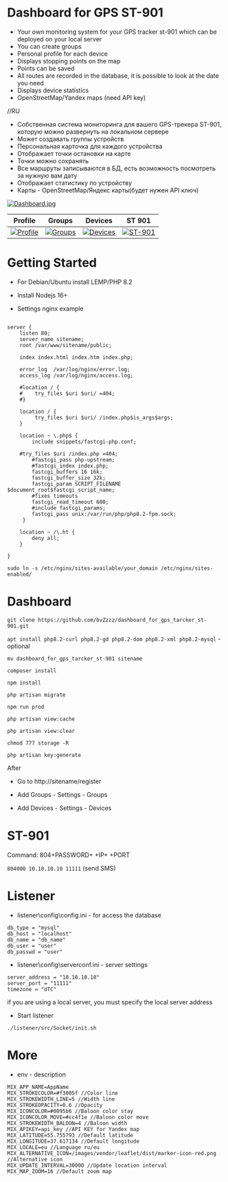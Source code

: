 # Dashboard for GPS ST-901

* Your own monitoring system for your GPS tracker st-901 which can be deployed on your local server
* You can create groups
* Personal profile for each device
* Displays stopping points on the map
* Points can be saved
* All routes are recorded in the database, it is possible to look at the date you need
* Displays device statistics
* OpenStreetMap/Yandex maps (need API key)

//RU
* Собственная система мониторинга для вашего GPS-трекера ST-901, которую можно развернуть на локальном сервере
* Может создавать группы устройств
* Персональная карточка для каждого устройства
* Отображает точки остановки на карте
* Точки можно сохранять
* Все маршруты записываются в БД, есть возможность посмотреть за нужную вам дату
* Отображает статистику по устройству
* Карты - OpenStreetMap/Яндекс карты(будет нужен API ключ)

[![Dashboard.jpg](https://i.postimg.cc/Pqy3V4ks/7-7.jpg)](https://postimg.cc/B88BX26M)

| Profile | Groups | Devices | ST 901 |
| --- | --- | --- | --- |
| [![Profile](https://i.postimg.cc/8zp4xvkh/8-8.jpg)](https://postimg.cc/D8N1X8XZ)  | [![Groups](https://i.postimg.cc/k4d1Tg4Z/9.jpg)](https://postimg.cc/94JYMVyt) | [![Devices](https://i.postimg.cc/bvFbvCXR/10-10.jpg)](https://postimg.cc/wtL3fkjt)  | [![ST-901](https://i.postimg.cc/ZYWfDZRV/1-a9e46097fc045f1ea0ef6753ad2eb172.jpg)](https://postimg.cc/qgdXzP23) |

# Getting Started

- For Debian/Ubuntu install LEMP/PHP 8.2
- Install Nodejs 16+

- Settings nginx example

```nginx

server {
    listen 80;
    server_name sitename;
    root /var/www/sitename/public;

    index index.html index.htm index.php;

    error_log  /var/log/nginx/error.log;
    access_log /var/log/nginx/access.log;

    #location / {
    #    try_files $uri $uri/ =404;
    #}

    location / {
         try_files $uri $uri/ /index.php$is_args$args;
    }

    location ~ \.php$ {
        include snippets/fastcgi-php.conf;
		
	#try_files $uri /index.php =404;
        #fastcgi_pass php-upstream;
        #fastcgi_index index.php;
        fastcgi_buffers 16 16k;
        fastcgi_buffer_size 32k;
        fastcgi_param SCRIPT_FILENAME $document_root$fastcgi_script_name;
        #fixes timeouts
        fastcgi_read_timeout 600;
        #include fastcgi_params;
        fastcgi_pass unix:/var/run/php/php8.2-fpm.sock;
     }

    location ~ /\.ht {
        deny all;
    }

}
```

`sudo ln -s /etc/nginx/sites-available/your_domain /etc/nginx/sites-enabled/`


# Dashboard

`git clone https://github.com/bvZzzz/dashboard_for_gps_tarcker_st-901.git`

`apt install php8.2-curl php8.2-gd php8.2-dom php8.2-xml php8.2-mysql` - optional

`mv dashboard_for_gps_tarcker_st-901 sitename`

`composer install`

`npm install`

`php artisan migrate`

`npm run prod`

`php artisan view:cache`

`php artisan view:clear`

`chmod 777 storage -R`

`php artisan key:generate`


After
- Go to http://sitename/register

- Add Groups - Settings - Groups
- Add Devices - Settings - Devices


# ST-901

Command: 804+PASSWORD+ +IP+ +PORT

`804000 10.10.10.10 11111` (send SMS)


# Listener

- listener\config\config.ini - for access the database

```
db_type = "mysql"
db_host = "localhost"
db_name = "db_name"
db_user = "user"
db_passwd = "user"
```

- listener\config\serverconf.ini - server settings

```
server_address = "10.10.10.10"
server_port = "11111"
timezone = "UTC"
```

if you are using a local server, you must specify the local server address

- Start listener

`./listener/src/Socket/init.sh`


# More

- env - description

``` env
MIX_APP_NAME=AppName 
MIX_STROKECOLOR=#f3005f //Color line
MIX_STROKEWIDTH_LINE=5 //Width line
MIX_STROKEOPACITY=0.6 //Opacity
MIX_ICONCOLOR=#0095b6 //Baloon color stay
MIX_ICONCOLOR_MOVE=#cc4f1e //Baloon color move
MIX_STROKEWIDTH_BALOON=4 //Baloon width
MIX_APIKEY=api_key //API KEY for Yandex map
MIX_LATITUDE=55.755793 //Default latitude 
MIX_LONGITUDE=37.617134 //Default longitude
MIX_LOCALE=eu //Language ru/eu
MIX_ALTERNATIVE_ICON=/images/vendor/leaflet/dist/marker-icon-red.png //Alternative icon
MIX_UPDATE_INTERVAL=30000 //Update location interval
MIX_MAP_ZOOM=16 //Default zoom map
```
